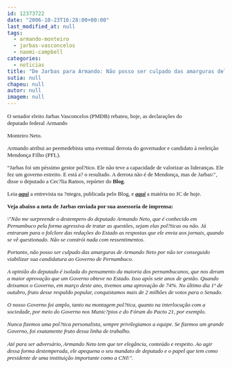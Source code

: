 ```yaml
---
id: 12373722
date: "2006-10-23T16:28:00+00:00"
last_modified_at: null
tags:
  - armando-monteiro
  - jarbas-vasconcelos
  - naomi-campbell
categories:
  - noticias
title: "De Jarbas para Armando: Não posso ser culpado das amarguras dele"
sutia: null
chapeu: null
autor: null
imagem: null
---
```

<p><FONT face=Verdana><FONT size=2></p>
<p><P>O senador eleito Jarbas Vasconcelos (PMDB) rebateu, hoje, as declarações do deputado&nbsp;federal&nbsp;Armando</p>
<p> Monteiro Neto.</P></p>
<p><P>Armando&nbsp;atribui ao peemedebista uma eventual derrota do governador e candidato à reeleição Mendonça Filho (PFL).&nbsp;</P></p>
<p><P>“Jarbas foi um péssimo gestor pol?tico. Ele não teve a capacidade de valorizar as lideranças. Ele fez um governo estreito. E está a? o resultado. A derrota não é de Mendonça, mas de Jarbas\", disse o deputado&nbsp;a Cec?lia Ramos, repórter do <STRONG>Blog</STRONG>. </P></p>
<p><P>Leia <A href=\"https://jc3.uol.com.br/blogs/jc/2006/10/22/index.php\"><STRONG><EM>aqui</EM></STRONG></A> a entrevista na ?ntegra, publicada pelo Blog,&nbsp;e <A href=\"https://jc3.uol.com.br/jornal/2006/10/23/not_205822.php\" target=_blank><STRONG><EM>aqui</EM></STRONG></A> a&nbsp;matéria no JC de hoje.</P></p>
<p><P><STRONG>Veja abaixo a nota de Jarbas enviada por sua&nbsp;assessoria de imprensa:</STRONG></P></p>
<p><P><EM>\"Não me surpreende o destempero do deputado Armando Neto, que é conhecido em Pernambuco pela forma agressiva de tratar as questões, sejam elas pol?ticas ou não. Já entraram para o folclore das redações do Estado as respostas que ele envia aos jornais, quando se vê questionado. Não se constrói nada com ressentimentos. </EM></P></p>
<p><P><EM>Portanto, não posso ser culpado das amarguras de Armando Neto por não ter conseguido viabilizar sua candidatura ao Governo de Pernambuco. </EM></P></p>
<p><P><EM>A opinião do deputado é isolada do pensamento da maioria dos pernambucanos, que nos deram a maior aprovação que um Governo obteve no Estado. Isso após sete anos de gestão. Quando deixamos o Governo, em março deste ano, tivemos uma aprovação de 74%. No último dia 1º de outubro, fruto desse respaldo popular, conquistamos mais de 2 milhões de votos para o Senado. </EM></P></p>
<p><P><EM>O nosso Governo foi amplo, tanto na montagem pol?tica, quanto na interlocução com a sociedade, por meio do Governo nos Munic?pios e do Fórum do Pacto 21, por exemplo. </EM></P></p>
<p><P><EM>Nunca fizemos uma pol?tica personalista, sempre privilegiamos a equipe. Se fizemos um grande Governo, foi exatamente fruto dessa linha de trabalho. </EM></P></p>
<p><P><EM>Até para ser adversário, Armando Neto tem que ter elegância, conteúdo e respeito. Ao agir dessa forma destemperada, ele apequena o seu mandato de deputado e o papel que tem como presidente de uma instituição importante como a CNI\". </EM></FONT></FONT></P> </p>
